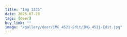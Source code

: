 ```yaml
---
title: "Img 1335"
date: 2025-07-28
tags: [deer]
buy_link: ""
image: "/gallery/deer/IMG_4521-Edit/IMG_4521-Edit.jpg"
---
```


